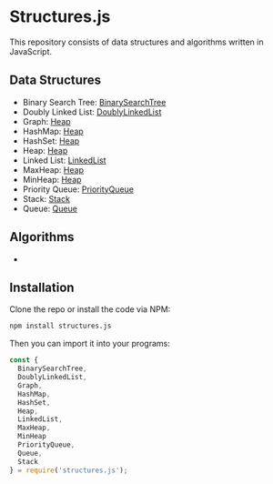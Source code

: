 # Structures.js
This repository consists of data structures and algorithms written in JavaScript.

## Data Structures
* Binary Search Tree: [BinarySearchTree](src/data-structures/tree/README.md)
* Doubly Linked List: [DoublyLinkedList](src/data-structures/doubly-linked-list/README.md)
* Graph: [Heap](src/data-structures/graph/README.md)
* HashMap: [Heap](src/data-structures/map/README.md)
* HashSet: [Heap](src/data-structures/set/README.md)
* Heap: [Heap](src/data-structures/heap/README.md)
* Linked List: [LinkedList](src/data-structures/linked-list/README.md)
* MaxHeap: [Heap](src/data-structures/heap/README.md)
* MinHeap: [Heap](src/data-structures/heap/README.md)
* Priority Queue: [PriorityQueue](src/data-structures/priority-queue/README.md)
* Stack: [Stack](src/data-structures/stack/README.md)
* Queue: [Queue](src/data-structures/queue/README.md)

## Algorithms
*

## Installation

Clone the repo or install the code via NPM:

```sh
npm install structures.js
```

Then you can import it into your programs:

```js
const {
  BinarySearchTree,
  DoublyLinkedList,
  Graph,
  HashMap,
  HashSet,
  Heap,
  LinkedList,
  MaxHeap,
  MinHeap
  PriorityQueue,
  Queue,
  Stack
} = require('structures.js');
```